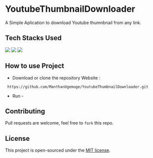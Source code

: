 # YoutubeThumbnailDownloader
A Simple Aplication to download Youtube thumnbnail from any link.

## Tech Stacks Used

<a target="_blank" href="https://www.w3schools.com/html/default.asp"><img src="https://img.shields.io/badge/html5%20-%23E34F26.svg?&style=for-the-badge&logo=html5&logoColor=white"></img></a>
<a target="_blank" href="https://www.w3schools.com/css/default.asp"><img src="https://img.shields.io/badge/css3%20-%231572B6.svg?&style=for-the-badge&logo=css3&logoColor=white"></img></a>
<a target="_blank" href="https://www.w3schools.com/js/default.asp"><img src="https://img.shields.io/badge/javascript%20-%23323330.svg?&style=for-the-badge&logo=javascript&logoColor=%23F7DF1E"></img></a>


## How to use Project


- Download or clone the repository Website :
```
 https://github.com/ManthanUgemuge/YoutubeThumbnailDownloader.git 
```
- Run - 

## Contributing
Pull requests are welcome, feel free to ```fork``` this repo.

## License
This project is open-sourced under the [MIT license]().
